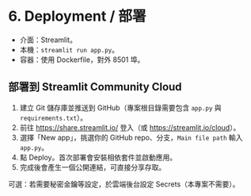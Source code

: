 # 6. Deployment / 部署

- 介面：Streamlit。
- 本機：`streamlit run app.py`。
- 容器：使用 Dockerfile，對外 8501 埠。

## 部署到 Streamlit Community Cloud

1. 建立 Git 儲存庫並推送到 GitHub（專案根目錄需要包含 `app.py` 與 `requirements.txt`）。
2. 前往 <https://share.streamlit.io/> 登入（或 <https://streamlit.io/cloud>）。
3. 選擇「New app」，挑選你的 GitHub repo、分支，`Main file path` 輸入 `app.py`。
4. 點 Deploy。首次部署會安裝相依套件並啟動應用。
5. 完成後會產生一個公開連結，可直接分享存取。

可選：若需要秘密金鑰等設定，於雲端後台設定 Secrets（本專案不需要）。
